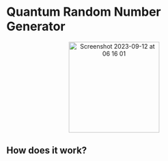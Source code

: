 # Quantum Random Number Generator
<p align="center">
  <img width="212" alt="Screenshot 2023-09-12 at 06 16 01" src="https://github.com/matt-jung/quantum-random-number-generator/assets/133035195/46e0d378-93c4-4916-bc05-195a1edee14d">
</p>

## How does it work?

